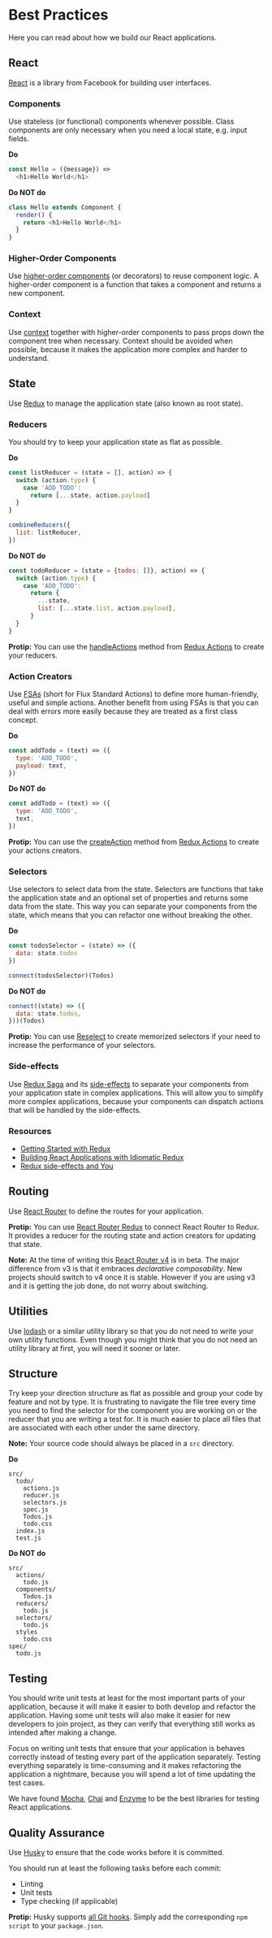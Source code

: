 # Best Practices

Here you can read about how we build our React applications.

## React

[React](https://facebook.github.io/react/) is a library from Facebook for building user interfaces.

### Components

Use stateless (or functional) components whenever possible. Class components are only necessary when you need a local state, e.g. input fields.

**Do**

```javascript
const Hello = ({message}) =>
  <h1>Hello World</h1>
```

**Do NOT do**

```javascript
class Hello extends Component {
  render() {
    return <h1>Hello World</h1>
  }
}
```

### Higher-Order Components

Use [higher-order components](https://facebook.github.io/react/docs/higher-order-components.html) (or decorators) to reuse component logic. A higher-order component is a function that takes a component and returns a new component.

### Context

Use [context](https://facebook.github.io/react/docs/context.html) together with higher-order components to pass props down the component tree when necessary. Context should be avoided when possible, because it makes the application more complex and harder to understand.

## State

Use [Redux](http://redux.js.org/) to manage the application state (also known as root state).

### Reducers

You should try to keep your application state as flat as possible.

**Do**

```javascript
const listReducer = (state = [], action) => {
  switch (action.type) {
    case 'ADD_TODO':
      return [...state, action.payload]
  }
}

combineReducers({
  list: listReducer,
})
```

**Do NOT do**

```javascript
const todoReducer = (state = {todos: []}, action) => {
  switch (action.type) {
    case 'ADD_TODO':
      return {
        ...state,
        list: [...state.list, action.payload],
      }
  }
}
```

**Protip:** You can use the [handleActions](https://github.com/acdlite/redux-actions#handleactionsreducermap-defaultstate) method from [Redux Actions](https://github.com/acdlite/redux-actions) to create your reducers.

### Action Creators

Use [FSAs]((https://github.com/acdlite/flux-standard-action)) (short for Flux Standard Actions) to define more human-friendly, useful and simple actions. Another benefit from using FSAs is that you can deal with errors more easily because they are treated as a first class concept.

**Do**

```javascript
const addTodo = (text) => ({
  type: 'ADD_TODO',
  payload: text,
})
```

**Do NOT do**

```javascript
const addTodo = (text) => ({
  type: 'ADD_TODO',
  text,
})
```

**Protip:** You can use the [createAction](https://github.com/acdlite/redux-actions#createactiontype-payloadcreator--identity-metacreator) method from [Redux Actions](https://github.com/acdlite/redux-actions) to create your actions creators.

### Selectors

Use selectors to select data from the state. Selectors are functions that take the application state and an optional set of properties and returns some data from the state. This way you can separate your components from the state, which means that you can refactor one without breaking the other.

**Do**

```javascript
const todosSelector = (state) => ({
  data: state.todos
})

connect(todosSelector)(Todos)
```

**Do NOT do**

```javascript
connect((state) => ({
  data: state.todos,
}))(Todos)
```

**Protip:** You can use [Reselect](https://github.com/reactjs/reselect) to create memorized selectors if your need to increase the performance of your selectors.

### Side-effects

Use [Redux Saga](https://redux-saga.github.io/redux-saga/) and its [side-effects](https://en.wikipedia.org/wiki/Side_effect_(computer_science)) to separate your components from your application state in complex applications. This will allow you to simplify more complex applications, because your components can dispatch actions that will be handled by the side-effects.

### Resources

* [Getting Started with Redux](https://egghead.io/courses/getting-started-with-redux)
* [Building React Applications with Idiomatic Redux](https://egghead.io/courses/building-react-applications-with-idiomatic-redux)
* [Redux side-effects and You](https://medium.com/javascript-and-opinions/redux-side-effects-and-you-66f2e0842fc3#.2z19w8rhk)

## Routing

Use [React Router](https://github.com/ReactTraining/react-router) to define the routes for your application.

**Protip:** You can use [React Router Redux](https://github.com/reactjs/react-router-redux) to connect React Router to Redux. It provides a reducer for the routing state and action creators for updating that state.

**Note:** At the time of writing this [React Router v4](https://github.com/ReactTraining/react-router/tree/v4) is in beta. The major difference from v3 is that it embraces *declarative composability*. New projects should switch to v4 once it is stable. However if you are using v3 and it is getting the job done, do not worry about switching.

## Utilities

Use [lodash](https://lodash.com/) or a similar utility library so that you do not need to write your own utility functions. Even though you might think that you do not need an utility library at first, you will need it sooner or later.

## Structure

Try keep your direction structure as flat as possible and group your code by feature and not by type. It is frustrating to navigate the file tree every time you need to find the selector for the component you are working on or the reducer that you are writing a test for. It is much easier to place all files that are associated with each other under the same directory.

**Note:** Your source code should always be placed in a `src` directory.

**Do**

```
src/
  todo/
    actions.js
    reducer.js
    selectors.js
    spec.js
    Todos.js
    todo.css
  index.js
  test.js
```

**Do NOT do**

```
src/
  actions/
    todo.js
  components/
    Todos.js
  reducers/
    todo.js
  selectors/
    todo.js
  styles
    todo.css
spec/
  todo.js
```

## Testing

You should write unit tests at least for the most important parts of your application, because it will make it easier to both develop and refactor the application. Having some unit tests will also make it easier for new developers to join project, as they can verify that everything still works as intended after making a change.

Focus on writing unit tests that ensure that your application is behaves correctly instead of testing every part of the application separately. Testing everything separately is time-consuming and it makes refactoring the application a nightmare, because you will spend a lot of time updating the test cases.

We have found [Mocha](https://mochajs.org/), [Chai](http://chaijs.com/) and [Enzyme](https://github.com/airbnb/enzyme) to be the best libraries for testing React applications.

## Quality Assurance

Use [Husky](https://github.com/typicode/husky) to ensure that the code works before it is committed.

You should run at least the following tasks before each commit:

- Linting
- Unit tests
- Type checking (if applicable)

**Protip:** Husky supports [all Git hooks](https://github.com/typicode/husky/blob/master/HOOKS.md). Simply add the corresponding `npm script` to your `package.json`.
